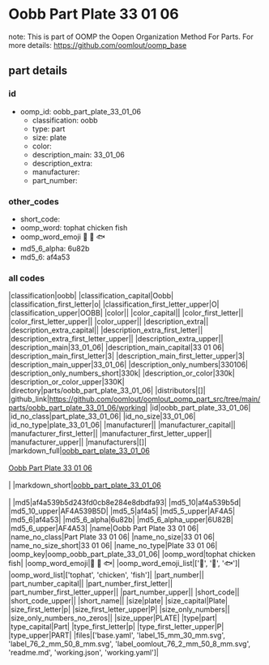 # Oobb Part Plate 33 01 06  

note: This is part of OOMP the Oopen Organization Method For Parts. For more details: https://github.com/oomlout/oomp_base

##  part details





### id
* oomp_id: oobb_part_plate_33_01_06
  * classification: oobb
  * type: part
  * size: plate
  * color: 
  * description_main: 33_01_06
  * description_extra: 
  * manufacturer: 
  * part_number: 

### other_codes
* short_code: 
* oomp_word: tophat chicken fish
* oomp_word_emoji :tophat: :chicken: :fish:
* md5_6_alpha: 6u82b
* md5_6: af4a53

### all codes 
|classification|oobb|
|classification_capital|Oobb|
|classification_first_letter|o|
|classification_first_letter_upper|O|
|classification_upper|OOBB|
|color||
|color_capital||
|color_first_letter||
|color_first_letter_upper||
|color_upper||
|description_extra||
|description_extra_capital||
|description_extra_first_letter||
|description_extra_first_letter_upper||
|description_extra_upper||
|description_main|33_01_06|
|description_main_capital|33 01 06|
|description_main_first_letter|3|
|description_main_first_letter_upper|3|
|description_main_upper|33_01_06|
|description_only_numbers|330106|
|description_only_numbers_short|330k|
|description_or_color|330k|
|description_or_color_upper|330K|
|directory|parts/oobb_part_plate_33_01_06|
|distributors|[]|
|github_link|https://github.com/oomlout/oomlout_oomp_part_src/tree/main/parts/oobb_part_plate_33_01_06/working|
|id|oobb_part_plate_33_01_06|
|id_no_class|part_plate_33_01_06|
|id_no_size|33_01_06|
|id_no_type|plate_33_01_06|
|manufacturer||
|manufacturer_capital||
|manufacturer_first_letter||
|manufacturer_first_letter_upper||
|manufacturer_upper||
|manufacturers|[]|
|markdown_full|[oobb_part_plate_33_01_06](https://github.com/oomlout/oomlout_oomp_part_src/tree/main/parts/oobb_part_plate_33_01_06/working)<br>[](https://github.com/oomlout/oomlout_oomp_part_src/tree/main/parts/oobb_part_plate_33_01_06/working)<br>[Oobb Part Plate 33 01 06](https://github.com/oomlout/oomlout_oomp_part_src/tree/main/parts/oobb_part_plate_33_01_06/working)<br><br>|
|markdown_short|[oobb_part_plate_33_01_06](https://github.com/oomlout/oomlout_oomp_part_src/tree/main/parts/oobb_part_plate_33_01_06/working)<br><br>|
|md5|af4a539b5d243fd0cb8e284e8dbdfa93|
|md5_10|af4a539b5d|
|md5_10_upper|AF4A539B5D|
|md5_5|af4a5|
|md5_5_upper|AF4A5|
|md5_6|af4a53|
|md5_6_alpha|6u82b|
|md5_6_alpha_upper|6U82B|
|md5_6_upper|AF4A53|
|name|Oobb Part Plate 33 01 06|
|name_no_class|Part Plate 33 01 06|
|name_no_size|33 01 06|
|name_no_size_short|33 01 06|
|name_no_type|Plate 33 01 06|
|oomp_key|oomp_oobb_part_plate_33_01_06|
|oomp_word|tophat chicken fish|
|oomp_word_emoji|:tophat: :chicken: :fish:|
|oomp_word_emoji_list|[':tophat:', ':chicken:', ':fish:']|
|oomp_word_list|['tophat', 'chicken', 'fish']|
|part_number||
|part_number_capital||
|part_number_first_letter||
|part_number_first_letter_upper||
|part_number_upper||
|short_code||
|short_code_upper||
|short_name||
|size|plate|
|size_capital|Plate|
|size_first_letter|p|
|size_first_letter_upper|P|
|size_only_numbers||
|size_only_numbers_no_zeros||
|size_upper|PLATE|
|type|part|
|type_capital|Part|
|type_first_letter|p|
|type_first_letter_upper|P|
|type_upper|PART|
|files|['base.yaml', 'label_15_mm_30_mm.svg', 'label_76_2_mm_50_8_mm.svg', 'label_oomlout_76_2_mm_50_8_mm.svg', 'readme.md', 'working.json', 'working.yaml']|
